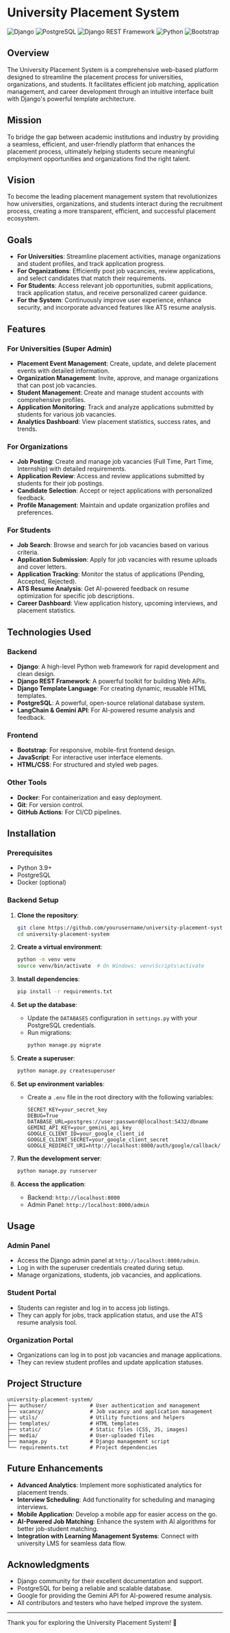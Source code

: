 # University Placement System

![Django](https://img.shields.io/badge/Django-092E20?style=for-the-badge&logo=django&logoColor=white)
![PostgreSQL](https://img.shields.io/badge/PostgreSQL-316192?style=for-the-badge&logo=postgresql&logoColor=white)
![Django REST Framework](https://img.shields.io/badge/Django%20REST%20Framework-092E20?style=for-the-badge&logo=django&logoColor=white)
![Python](https://img.shields.io/badge/Python-3776AB?style=for-the-badge&logo=python&logoColor=white)
![Bootstrap](https://img.shields.io/badge/Bootstrap-563D7C?style=for-the-badge&logo=bootstrap&logoColor=white)

## Overview

The University Placement System is a comprehensive web-based platform designed to streamline the placement process for universities, organizations, and students. It facilitates efficient job matching, application management, and career development through an intuitive interface built with Django's powerful template architecture.

## Mission

To bridge the gap between academic institutions and industry by providing a seamless, efficient, and user-friendly platform that enhances the placement process, ultimately helping students secure meaningful employment opportunities and organizations find the right talent.

## Vision

To become the leading placement management system that revolutionizes how universities, organizations, and students interact during the recruitment process, creating a more transparent, efficient, and successful placement ecosystem.

## Goals

- **For Universities**: Streamline placement activities, manage organizations and student profiles, and track application progress.
- **For Organizations**: Efficiently post job vacancies, review applications, and select candidates that match their requirements.
- **For Students**: Access relevant job opportunities, submit applications, track application status, and receive personalized career guidance.
- **For the System**: Continuously improve user experience, enhance security, and incorporate advanced features like ATS resume analysis.

## Features

### For Universities (Super Admin)
- **Placement Event Management**: Create, update, and delete placement events with detailed information.
- **Organization Management**: Invite, approve, and manage organizations that can post job vacancies.
- **Student Management**: Create and manage student accounts with comprehensive profiles.
- **Application Monitoring**: Track and analyze applications submitted by students for various job vacancies.
- **Analytics Dashboard**: View placement statistics, success rates, and trends.

### For Organizations
- **Job Posting**: Create and manage job vacancies (Full Time, Part Time, Internship) with detailed requirements.
- **Application Review**: Access and review applications submitted by students for their job postings.
- **Candidate Selection**: Accept or reject applications with personalized feedback.
- **Profile Management**: Maintain and update organization profiles and preferences.

### For Students
- **Job Search**: Browse and search for job vacancies based on various criteria.
- **Application Submission**: Apply for job vacancies with resume uploads and cover letters.
- **Application Tracking**: Monitor the status of applications (Pending, Accepted, Rejected).
- **ATS Resume Analysis**: Get AI-powered feedback on resume optimization for specific job descriptions.
- **Career Dashboard**: View application history, upcoming interviews, and placement statistics.

## Technologies Used

### Backend
- **Django**: A high-level Python web framework for rapid development and clean design.
- **Django REST Framework**: A powerful toolkit for building Web APIs.
- **Django Template Language**: For creating dynamic, reusable HTML templates.
- **PostgreSQL**: A powerful, open-source relational database system.
- **LangChain & Gemini API**: For AI-powered resume analysis and feedback.

### Frontend
- **Bootstrap**: For responsive, mobile-first frontend design.
- **JavaScript**: For interactive user interface elements.
- **HTML/CSS**: For structured and styled web pages.

### Other Tools
- **Docker**: For containerization and easy deployment.
- **Git**: For version control.
- **GitHub Actions**: For CI/CD pipelines.

## Installation

### Prerequisites
- Python 3.9+
- PostgreSQL
- Docker (optional)

### Backend Setup

1. **Clone the repository**:
   ```bash
   git clone https://github.com/yourusername/university-placement-system.git
   cd university-placement-system
   ```

2. **Create a virtual environment**:
   ```bash
   python -m venv venv
   source venv/bin/activate  # On Windows: venv\Scripts\activate
   ```

3. **Install dependencies**:
   ```bash
   pip install -r requirements.txt
   ```

4. **Set up the database**:
   - Update the `DATABASES` configuration in `settings.py` with your PostgreSQL credentials.
   - Run migrations:
     ```bash
     python manage.py migrate
     ```

5. **Create a superuser**:
   ```bash
   python manage.py createsuperuser
   ```

6. **Set up environment variables**:
   - Create a `.env` file in the root directory with the following variables:
     ```
     SECRET_KEY=your_secret_key
     DEBUG=True
     DATABASE_URL=postgres://user:password@localhost:5432/dbname
     GEMINI_API_KEY=your_gemini_api_key
     GOOGLE_CLIENT_ID=your_google_client_id
     GOOGLE_CLIENT_SECRET=your_google_client_secret
     GOOGLE_REDIRECT_URI=http://localhost:8000/auth/google/callback/
     ```

7. **Run the development server**:
   ```bash
   python manage.py runserver
   ```

8. **Access the application**:
   - Backend: `http://localhost:8000`
   - Admin Panel: `http://localhost:8000/admin`

## Usage

### Admin Panel
- Access the Django admin panel at `http://localhost:8000/admin`.
- Log in with the superuser credentials created during setup.
- Manage organizations, students, job vacancies, and applications.

### Student Portal
- Students can register and log in to access job listings.
- They can apply for jobs, track application status, and use the ATS resume analysis tool.

### Organization Portal
- Organizations can log in to post job vacancies and manage applications.
- They can review student profiles and update application statuses.

## Project Structure

```
university-placement-system/
├── authuser/              # User authentication and management
├── vacancy/               # Job vacancy and application management
├── utils/                 # Utility functions and helpers
├── templates/             # HTML templates
├── static/                # Static files (CSS, JS, images)
├── media/                 # User-uploaded files
├── manage.py              # Django management script
└── requirements.txt       # Project dependencies
```

## Future Enhancements

- **Advanced Analytics**: Implement more sophisticated analytics for placement trends.
- **Interview Scheduling**: Add functionality for scheduling and managing interviews.
- **Mobile Application**: Develop a mobile app for easier access on the go.
- **AI-Powered Job Matching**: Enhance the system with AI algorithms for better job-student matching.
- **Integration with Learning Management Systems**: Connect with university LMS for seamless data flow.

## Acknowledgments

- Django community for their excellent documentation and support.
- PostgreSQL for being a reliable and scalable database.
- Google for providing the Gemini API for AI-powered resume analysis.
- All contributors and testers who have helped improve the system.

---

Thank you for exploring the University Placement System! 🚀